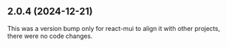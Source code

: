 ## 2.0.4 (2024-12-21)

This was a version bump only for react-mui to align it with other projects, there were no code changes.